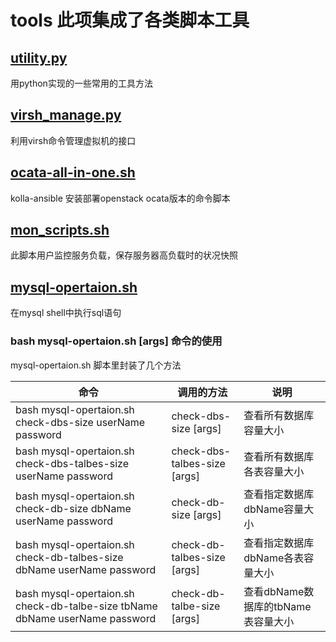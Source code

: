 # tools 此项集成了各类脚本工具

## [utility.py](/utility.py)
用python实现的一些常用的工具方法

## [virsh_manage.py](/virsh_manage.py)
利用virsh命令管理虚拟机的接口

## [ocata-all-in-one.sh](/ocata-all-in-one.sh)
kolla-ansible 安装部署openstack ocata版本的命令脚本

## [mon_scripts.sh](mon_scripts.sh)
此脚本用户监控服务负载，保存服务器高负载时的状况快照

## [mysql-opertaion.sh](mysql-opertaion.sh)
在mysql shell中执行sql语句
### bash mysql-opertaion.sh [args] 命令的使用
mysql-opertaion.sh 脚本里封装了几个方法

命令 |   调用的方法  |   说明
------------ | ------------- | -------------
bash mysql-opertaion.sh check-dbs-size userName password | check-dbs-size [args] |  查看所有数据库容量大小
bash mysql-opertaion.sh check-dbs-talbes-size userName password | check-dbs-talbes-size [args] |  查看所有数据库各表容量大小
bash mysql-opertaion.sh check-db-size dbName userName password | check-db-size [args] |  查看指定数据库dbName容量大小
bash mysql-opertaion.sh check-db-talbes-size dbName userName password | check-db-talbes-size [args] |  查看指定数据库dbName各表容量大小
bash mysql-opertaion.sh check-db-talbe-size tbName dbName userName password | check-db-talbe-size [args] |  查看dbName数据库的tbName表容量大小
